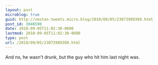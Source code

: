```yaml
---
layout: post
microblog: true
guid: http://vmstan-tweets.micro.blog/2010/09/05/23073989389.html
post_id: 3046590
date: 2010-09-05T11:02:30-0600
lastmod: 2010-09-05T11:02:30-0600
type: post
url: /2010/09/05/23073989389.html
---
```

And no, he wasn't drunk, but the guy who hit him last night was.
